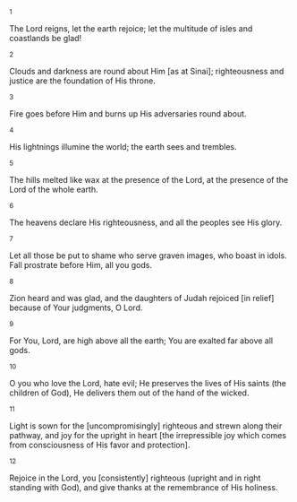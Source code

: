 <sup>1</sup> 

The Lord reigns, let the earth rejoice; let the multitude of isles and coastlands be glad! 

<sup>2</sup> 

Clouds and darkness are round about Him [as at Sinai]; righteousness and justice are the foundation of His throne. 

<sup>3</sup> 

Fire goes before Him and burns up His adversaries round about. 

<sup>4</sup> 

His lightnings illumine the world; the earth sees and trembles. 

<sup>5</sup> 

The hills melted like wax at the presence of the Lord, at the presence of the Lord of the whole earth. 

<sup>6</sup> 

The heavens declare His righteousness, and all the peoples see His glory. 

<sup>7</sup> 

Let all those be put to shame who serve graven images, who boast in idols. Fall prostrate before Him, all you gods. 

<sup>8</sup> 

Zion heard and was glad, and the daughters of Judah rejoiced [in relief] because of Your judgments, O Lord. 

<sup>9</sup> 

For You, Lord, are high above all the earth; You are exalted far above all gods. 

<sup>10</sup> 

O you who love the Lord, hate evil; He preserves the lives of His saints (the children of God), He delivers them out of the hand of the wicked. 

<sup>11</sup> 

Light is sown for the [uncompromisingly] righteous and strewn along their pathway, and joy for the upright in heart [the irrepressible joy which comes from consciousness of His favor and protection]. 

<sup>12</sup> 

Rejoice in the Lord, you [consistently] righteous (upright and in right standing with God), and give thanks at the remembrance of His holiness.